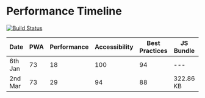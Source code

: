 # Performance Timeline

[![Build Status](https://travis-ci.com/joshpitzalis/palpoll.svg?token=Rrtxf3tsZd9rqxJAGZzp&branch=master)](https://travis-ci.com/joshpitzalis/palpoll)

| Date    | PWA | Performance | Accessibility | Best Practices | JS Bundle | CSS Bundle |
| ------- | --- | ----------- | ------------- | -------------- | --------- | ---------- |
| 6th Jan | 73  | 18          | 100           | 94             | ---       | ---        |
| 2nd Mar | 73  | 29          | 94            | 88             | 322.86 KB | 15.29 KB   |
